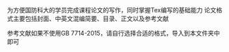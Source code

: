 为方便国防科大的学员完成课程论文的写作，同时掌握Tex编写的基础能力
论文格式主要包括封面、中英文混编简要、目录、正文以及参考文献

参考文献如果不使用GB 7714-2015，请自行选择合适的格式，导入到本文件夹中即可
